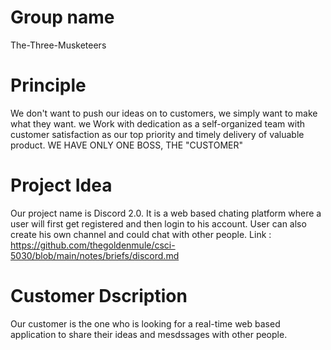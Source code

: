 # Group name 
The-Three-Musketeers
# Principle 
We don't want to push our ideas on to customers, we simply want to make what they want. we Work with dedication as a self-organized team with customer satisfaction as our top priority and timely delivery of valuable product. 
WE HAVE ONLY ONE BOSS, THE "CUSTOMER"
# Project Idea
Our project name is Discord 2.0. It is a web based chating platform where a user will first get registered and then login to his account. User can also create his own channel and could chat with other people.
Link : https://github.com/thegoldenmule/csci-5030/blob/main/notes/briefs/discord.md
# Customer Dscription 
Our customer is the one who is looking for a real-time web based application to share their ideas and mesdssages with other people.
